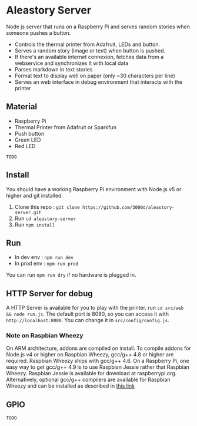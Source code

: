 # Aleastory Server

Node js server that runs on a Raspberry Pi and serves random stories when someone pushes a button.

* Controls the thermal printer from Adafruit, LEDs and button.
* Serves a random story (image or text) when button is pushed.
* If there's an available internet connexion, fetches data from a webservice and synchronizes it with local data
* Parses markdown in text stories
* Format text to display well on paper (only ~30 characters per line)
* Serves an web interface in debug environment that interacts with the printer

## Material

* Raspberry Pi
* Thermal Printer from Adafruit or Sparkfun
* Push button
* Green LED
* Red LED

`TODO`

## Install

You should have a working Raspberry Pi environment with Node.js v5
or higher and git installed.

1. Clone this repo : `git clone https://github.com/3000d/aleastory-server.git`
1. Run `cd aleastory-server`
1. Run `npm install`

## Run

- In dev env : `npm run dev`
- In prod env : `npm run prod`

You can run `npm run dry` if no hardware is plugged in.

## HTTP Server for debug

A HTTP Server is available for you to play with the printer. run `cd src/web && node run.js`.
The default port is 8080, so you can access it with `http://localhost:8080`.
You can change it in `src/config/config.js`.

### Note on Raspbian Wheezy

On ARM architecture, addons are compiled on install.
To compile addons for Node.js v4 or higher on Raspbian Wheezy,
gcc/g++ 4.8 or higher are required. Raspbian Wheezy ships with
gcc/g++ 4.6. On a Raspberry Pi, one easy way to get gcc/g++ 4.9 is to use Raspbian Jessie
rather that Raspbian Wheezy. Raspbian Jessie is available for download at
raspberrypi.org. Alternatively, optional gcc/g++ compilers are available for
Raspbian Wheezy and can be installed as described in [this link](https://github.com/fivdi/onoff/wiki/Node.js-v4-and-native-addons)



## GPIO

`TODO`
